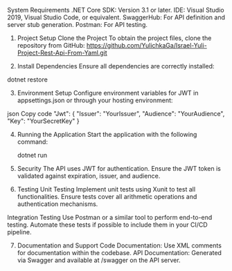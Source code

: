 System Requirements
.NET Core SDK: Version 3.1 or later.
IDE: Visual Studio 2019, Visual Studio Code, or equivalent.
SwaggerHub: For API definition and server stub generation.
Postman: For API testing.


1. Project Setup
   Clone the Project
   To obtain the project files, clone the repository from GitHub: https://github.com/YulichkaGa/Israel-Yuli-Project-Rest-Api-From-Yaml.git


2. Install Dependencies
   Ensure all dependencies are correctly installed:


  dotnet restore


3. Environment Setup
   Configure environment variables for JWT in appsettings.json or through your hosting environment:

json
Copy code
"Jwt": {
    "Issuer": "YourIssuer",
    "Audience": "YourAudience",
    "Key": "YourSecretKey"
}

4. Running the Application
   Start the application with the following command:


   dotnet run


5. Security
   The API uses JWT for authentication. Ensure the JWT token is validated against expiration, issuer, and audience.

6. Testing
   Unit Testing
   Implement unit tests using Xunit to test all functionalities. Ensure tests cover all arithmetic operations and authentication mechanisms.

  Integration Testing
  Use Postman or a similar tool to perform end-to-end testing. Automate these tests if possible to include them in your CI/CD pipeline.


7. Documentation and Support
   Code Documentation: Use XML comments for documentation within the codebase.
   API Documentation: Generated via Swagger and available at /swagger on the API server.

